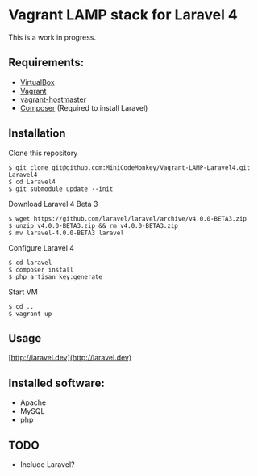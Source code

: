 # Vagrant LAMP stack for Laravel 4
This is a work in progress.

## Requirements:
* [VirtualBox](https://www.virtualbox.org)
* [Vagrant](http://vagrantup.com)
* [vagrant-hostmaster](https://github.com/mosaicxm/vagrant-hostmaster)
* [Composer](http://getcomposer.org) (Required to install Laravel)

## Installation
Clone this repository

    $ git clone git@github.com:MiniCodeMonkey/Vagrant-LAMP-Laravel4.git Laravel4
    $ cd Laravel4
    $ git submodule update --init

Download Laravel 4 Beta 3

    $ wget https://github.com/laravel/laravel/archive/v4.0.0-BETA3.zip
    $ unzip v4.0.0-BETA3.zip && rm v4.0.0-BETA3.zip
    $ mv laravel-4.0.0-BETA3 laravel

Configure Laravel 4

	$ cd laravel
	$ composer install
	$ php artisan key:generate

Start VM

	$ cd ..
    $ vagrant up

## Usage
[http://laravel.dev](http://laravel.dev)

## Installed software:
* Apache
* MySQL
* php

## TODO
* Include Laravel?
